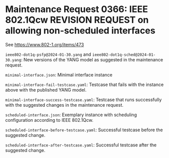 <!--
SPDX-FileCopyrightText: 2024 Linutronix GmbH
SPDX-License-Identifier: 0BSD
-->

# Maintenance Request 0366: IEEE 802.1Qcw REVISION REQUEST on allowing non-scheduled interfaces

See https://www.802-1.org/items/473

`ieee802-dot1q-psfp@2024-01-30.yang` and `ieee802-dot1q-sched@2024-01-30.yang`: New versions of the YANG model as suggested in the maintenance request.

`minimal-interface.json`: Minimal interface instance

`minimal-interface-fail-testcase.yaml`: Testcase that fails with the instance above with the published YANG model.

`minimal-interface-success-testcase.yaml`: Testcase that runs successfully with the suggested changes in the maintenance request.

`scheduled-interface.json`: Exemplary instance with scheduling configuration according to IEEE 802.1Qcw.

`scheduled-interface-before-testcase.yaml`: Successful testcase before the suggested change.

`scheduled-interface-after-testcase.yaml`: Successful testcase after the suggested change.

